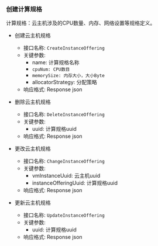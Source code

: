 ### 创建计算规格

计算规格：云主机涉及的CPU数量、内存、网络设置等规格定义。

- 创建云主机规格

    - 接口名称: `CreateInstanceOffering`
    - 关键参数: 
      - name: 计算规格名称
      - `cpuNum: CPU数目`
      - `memorySize: 内存大小，大小Byte`
      - allocatorStrategy: 分配策略
    - 响应格式: Response json

- 删除云主机规格

    - 接口名称: `DeleteInstanceOffering`
    - 关键参数: 
      - uuid: 计算规格uuid
    - 响应格式: Response json

- 更改云主机规格

    - 接口名称: `ChangeInstanceOffering`
    - 关键参数: 
      - vmInstanceUuid: 云主机uuid
      - instanceOfferingUuid: 计算规格uuid
    - 响应格式: Response json

- 更新云主机规格

    - 接口名称: `UpdateInstanceOffering`
    - 关键参数: 
      - uuid: 计算规格uuid
    - 响应格式: Response json